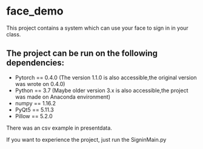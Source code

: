 # face_demo
This project contains a system which can use your face to sign in in your class.

## The project can be run on the following dependencies:
* Pytorch == 0.4.0 (The version 1.1.0 is also accessible,the original version was wrote on 0.4.0)
* Python == 3.7 (Maybe older version 3.x is also accessible,the project was made on Anaconda environment)
* numpy == 1.16.2
* PyQt5 == 5.11.3
* Pillow == 5.2.0

There was an csv example in presentdata.

If you want to experience the project, just run the SigninMain.py
